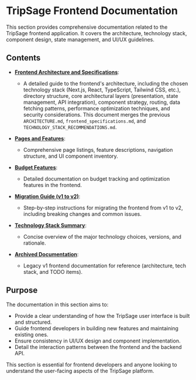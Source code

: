 # TripSage Frontend Documentation

This section provides comprehensive documentation related to the TripSage frontend application. It covers the architecture, technology stack, component design, state management, and UI/UX guidelines.

## Contents

- **[Frontend Architecture and Specifications](./FRONTEND_ARCHITECTURE_AND_SPECIFICATIONS.md)**:
  - A detailed guide to the frontend's architecture, including the chosen technology stack (Next.js, React, TypeScript, Tailwind CSS, etc.), directory structure, core architectural layers (presentation, state management, API integration), component strategy, routing, data fetching patterns, performance optimization techniques, and security considerations. This document merges the previous `ARCHITECTURE.md`, `frontend_specifications.md`, and `TECHNOLOGY_STACK_RECOMMENDATIONS.md`.

- **[Pages and Features](./PAGES_AND_FEATURES.md)**:
  - Comprehensive page listings, feature descriptions, navigation structure, and UI component inventory.
- **[Budget Features](./BUDGET_FEATURES.md)**:
  - Detailed documentation on budget tracking and optimization features in the frontend.
- **[Migration Guide (v1 to v2)](./MIGRATION_GUIDE_v1_to_v2.md)**:
  - Step-by-step instructions for migrating the frontend from v1 to v2, including breaking changes and common issues.
- **[Technology Stack Summary](./TECHNOLOGY_STACK_SUMMARY.md)**:
  - Concise overview of the major technology choices, versions, and rationale.
- **[Archived Documentation](./archived/ARCHITECTURE_v1.md)**:
  - Legacy v1 frontend documentation for reference (architecture, tech stack, and TODO items).

## Purpose

The documentation in this section aims to:

- Provide a clear understanding of how the TripSage user interface is built and structured.
- Guide frontend developers in building new features and maintaining existing ones.
- Ensure consistency in UI/UX design and component implementation.
- Detail the interaction patterns between the frontend and the backend API.

This section is essential for frontend developers and anyone looking to understand the user-facing aspects of the TripSage platform.
